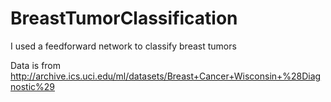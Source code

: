 # BreastTumorClassification

I used a feedforward network to classify breast tumors

Data is from http://archive.ics.uci.edu/ml/datasets/Breast+Cancer+Wisconsin+%28Diagnostic%29

